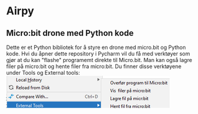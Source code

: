 # Airpy
## Micro:bit drone med Python kode
Dette er et Python bibliotek for å styre en drone med micro.bit og Python kode.  Hvi du åpner dette repository i Pycharm vil du få med verktøyer som gjør at du kan "flashe" programemt direkte til Micro.bit.  Man kan også lagre filer på micro:bit og hente filer fra micro:bit. 
Du finner disse verktøyene under Tools og External tools:
![Pycharm meny](https://github.com/Svein-Tore/Airpy/blob/master/Pycharm_tools.png)

